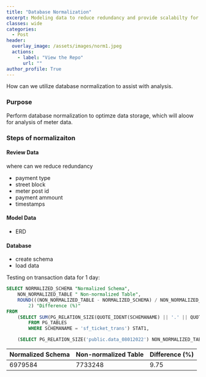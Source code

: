 ```yaml
---
title: "Database Normalization"
excerpt: Modeling data to reduce redundancy and provide scalabilty for reporting
classes: wide
categories:
  - Post
header:
  overlay_image: /assets/images/norm1.jpeg
  actions:
    - label: "View the Repo" 
      url: ""
author_profile: True 
---
```

How can we utilize database normalization to assist with analysis. 

### Purpose 
Perform database normalization to optimze data storage, which will aloow for analysis of meter data.


### Steps of normalizaiton 

#### Review Data 
where can we reduce redundancy 
- payment type
- street block
- meter post id 
- payment ammount 
- timestamps 


#### Model Data 
- ERD  


#### Database 
- create schema 
- load data 


Testing on transaction data for 1 day: 

```SQL 
SELECT NORMALIZED_SCHEMA "Normalized Schema",
	NON_NORMALIZED_TABLE " Non-normalized Table",
	ROUND(((NON_NORMALIZED_TABLE - NORMALIZED_SCHEMA) / NON_NORMALIZED_TABLE) * 100,
		2) "Difference (%)"
FROM
	(SELECT SUM(PG_RELATION_SIZE(QUOTE_IDENT(SCHEMANAME) || '.' || QUOTE_IDENT(TABLENAME))) NORMALIZED_SCHEMA
		FROM PG_TABLES
		WHERE SCHEMANAME = 'sf_ticket_trans') STAT1,

	(SELECT PG_RELATION_SIZE('public.data_08012022') NON_NORMALIZED_TABLE) STAT2
```
| Normalized Schema  | Non-normalized Table | Difference (%) |
| ----------- | ----------- | ----------- |
| 6979584      | 7733248       | 9.75 |


  







